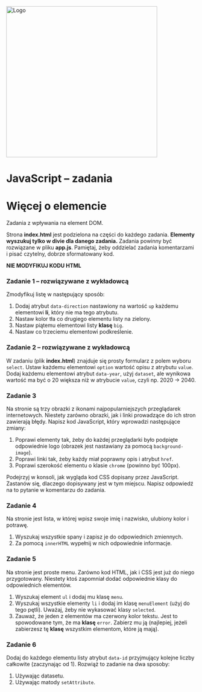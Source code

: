 <img alt="Logo" src="http://coderslab.pl/svg/logo-coderslab.svg" width="400">

# JavaScript &ndash; zadania
# Więcej o elemencie

Zadania z wpływania na element DOM.

Strona **index.html** jest podzielona na części do każdego zadania.
**Elementy wyszukuj tylko w divie dla danego zadania.**
Zadania powinny być rozwiązane w pliku **app.js**.
Pamiętaj, żeby oddzielać zadania komentarzami i pisać czytelny, dobrze sformatowany kod.

**NIE MODYFIKUJ KODU HTML**

### Zadanie 1 &ndash; rozwiązywane z wykładowcą
Zmodyfikuj listę w następujący sposób:
1. Dodaj atrybut ```data-direction``` nastawiony na wartość ```up``` każdemu elementowi **li**, który nie ma tego atrybutu.
2. Nastaw kolor tła co drugiego elementu listy na zielony.
3. Nastaw piątemu elementowi listy **klasę** ```big```.
4. Nastaw co trzeciemu elementowi podkreślenie.

### Zadanie 2 &ndash; rozwiązywane z wykładowcą
W zadaniu (plik **index.html**) znajduje się prosty formularz z polem wyboru ```select```. Ustaw każdemu elementowi ```option``` wartość opisu z atrybutu ```value```. Dodaj każdemu elementowi atrybut ```data-year```, użyj ```dataset```, ale wynikowa wartość ma być o 20 większa niż w atrybucie ```value```, czyli np. 2020 -> 2040.

### Zadanie 3
Na stronie są trzy obrazki z ikonami najpopularniejszych przeglądarek internetowych. Niestety zarówno obrazki, jak i linki prowadzące do ich stron zawierają błędy.
Napisz kod JavaScript, który wprowadzi następujące zmiany:
1. Poprawi elementy tak, żeby do każdej przeglądarki było podpięte odpowiednie logo (obrazek jest nastawiany za pomocą ```background-image```).
2. Poprawi linki tak, żeby każdy miał poprawny opis i atrybut ```href```.
3. Poprawi szerokość elementu o klasie ```chrome``` (powinno być 100px).

Podejrzyj w konsoli, jak wygląda kod CSS dopisany przez JavaScript. Zastanów się, dlaczego dopisywany jest w tym miejscu.
Napisz odpowiedź na to pytanie w komentarzu do zadania.

### Zadanie 4
Na stronie jest lista, w której wpisz swoje imię i nazwisko, ulubiony kolor i potrawę.
1. Wyszukaj wszystkie spany i zapisz je do odpowiednich zmiennych.
2. Za pomocą ```innerHTML``` wypełnij w nich odpowiednie informacje.


### Zadanie 5
Na stronie jest proste menu. Zarówno kod HTML, jak i CSS jest już do niego przygotowany. Niestety ktoś zapomniał dodać odpowiednie klasy do odpowiednich elementów.
1. Wyszukaj element ```ul``` i dodaj mu klasę ```menu```.
2. Wyszukaj wszystkie elementy ```li``` i dodaj im klasę ```menuElement``` (użyj do tego pętli). Uważaj, żeby nie wykasować klasy ```selected```.
3. Zauważ, że jeden z elementów ma czerwony kolor tekstu. Jest to spowodowane tym, że ma **klasę** ```error```. Zabierz mu ją (najlepiej, jeżeli zabierzesz tę **klasę** wszystkim elementom, które ją mają).

### Zadanie 6
Dodaj do każdego elementu listy atrybut ```data-id``` przyjmujący kolejne liczby całkowite (zaczynając od 1). Rozwiąż to zadanie na dwa sposoby:
  1. Używając datasetu.
  2. Używając matody ```setAttribute```.
